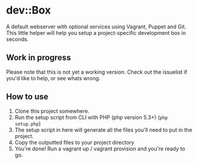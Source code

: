 dev::Box
======

A default webserver with optional services using Vagrant, Puppet and Git.
This little helper will help you setup a project-specific development box in seconds.


Work in progress
----------------
Please note that this is not yet a working version. Check out the issuelist if you'd like to help, or see whats wrong.


How to use
------------

1. Clone this project somewhere.
2. Run the setup script from CLI with PHP (php version 5.3+) (`php setup.php`)
3. The setup script in here will generate all the files you'll need to put in the project.
4. Copy the outputted files to your project directory
5. You're done! Run a vagrant up / vagrant provision and you're ready to go.
